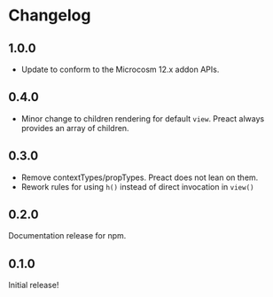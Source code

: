 # Changelog

## 1.0.0

- Update to conform to the Microcosm 12.x addon APIs.

## 0.4.0

- Minor change to children rendering for default `view`. Preact always provides
  an array of children.

## 0.3.0

- Remove contextTypes/propTypes. Preact does not lean on them.
- Rework rules for using `h()` instead of direct invocation in `view()`

## 0.2.0

Documentation release for npm.

## 0.1.0

Initial release!

